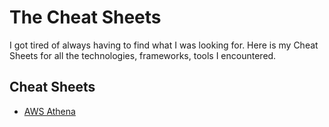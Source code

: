 # The Cheat Sheets

I got tired of always having to find what I was looking for.
Here is my Cheat Sheets for all the technologies, frameworks, tools I encountered.


## Cheat Sheets

- [AWS Athena](aws/athena/README.md)

